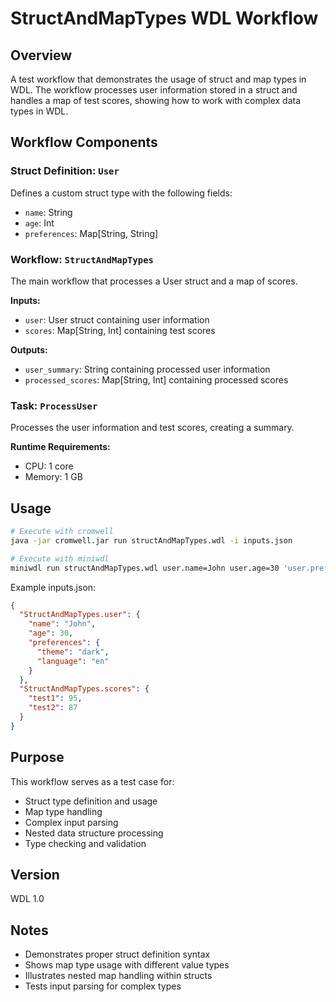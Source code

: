 # StructAndMapTypes WDL Workflow

## Overview
A test workflow that demonstrates the usage of struct and map types in WDL. The workflow processes user information stored in a struct and handles a map of test scores, showing how to work with complex data types in WDL.

## Workflow Components

### Struct Definition: `User`
Defines a custom struct type with the following fields:
- `name`: String
- `age`: Int
- `preferences`: Map[String, String]

### Workflow: `StructAndMapTypes`
The main workflow that processes a User struct and a map of scores.

**Inputs:**
- `user`: User struct containing user information
- `scores`: Map[String, Int] containing test scores

**Outputs:**
- `user_summary`: String containing processed user information
- `processed_scores`: Map[String, Int] containing processed scores

### Task: `ProcessUser`
Processes the user information and test scores, creating a summary.

**Runtime Requirements:**
- CPU: 1 core
- Memory: 1 GB

## Usage
```bash
# Execute with cromwell
java -jar cromwell.jar run structAndMapTypes.wdl -i inputs.json

# Execute with miniwdl
miniwdl run structAndMapTypes.wdl user.name=John user.age=30 'user.preferences={"theme":"dark","language":"en"}' 'scores={"test1":95,"test2":87}'
```

Example inputs.json:
```json
{
  "StructAndMapTypes.user": {
    "name": "John",
    "age": 30,
    "preferences": {
      "theme": "dark",
      "language": "en"
    }
  },
  "StructAndMapTypes.scores": {
    "test1": 95,
    "test2": 87
  }
}
```

## Purpose
This workflow serves as a test case for:
- Struct type definition and usage
- Map type handling
- Complex input parsing
- Nested data structure processing
- Type checking and validation

## Version
WDL 1.0

## Notes
- Demonstrates proper struct definition syntax
- Shows map type usage with different value types
- Illustrates nested map handling within structs
- Tests input parsing for complex types
